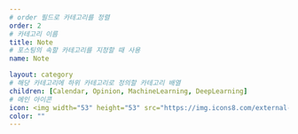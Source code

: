 ```yaml
---
# order 필드로 카테고리를 정렬
order: 2
# 카테고리 이름
title: Note
# 포스팅의 속할 카테고리를 지정할 때 사용
name: Note

layout: category
# 해당 카테고리에 하위 카테고리로 정의할 카테고리 배열
children: [Calendar, Opinion, MachineLearning, DeepLearning]
# 메인 아이콘
icon: <img width="53" height="53" src="https://img.icons8.com/external-vectorslab-outline-color-vectorslab/53/external-brain-processor-machine-learning-vectorslab-outline-color-vectorslab.png" alt="external-brain-processor-machine-learning-vectorslab-outline-color-vectorslab"/>
color: ""
---
```

